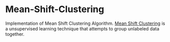 # Mean-Shift-Clustering

Implementation of Mean Shift Clustering Algorithm. [Mean Shift Clustering](https://en.wikipedia.org/wiki/Mean_shift) is a unsupervised learning technique that attempts to group unlabeled data together.
